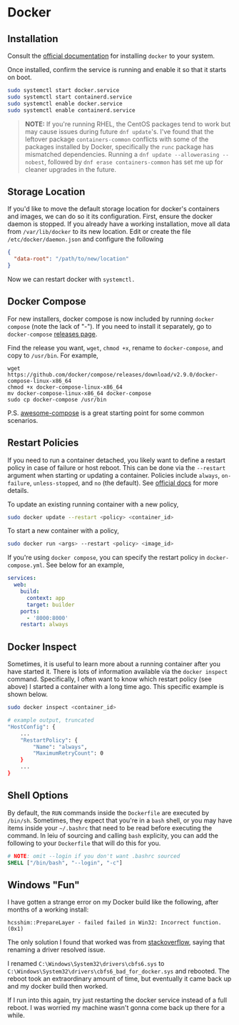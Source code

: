 # Docker

## Installation

Consult the [official documentation](https://docs.docker.com/engine/install/) for installing `docker` to your system.

Once installed, confirm the service is running and enable it so that it starts on boot.

```bash
sudo systemctl start docker.service
sudo systemctl start containerd.service
sudo systemctl enable docker.service
sudo systemctl enable containerd.service
```

> **NOTE:** If you're running RHEL, the CentOS packages tend to work but may cause issues during future `dnf update`'s. I've found that the leftover package `containers-common` conflicts with some of the packages installed by Docker, specifically the `runc` package has mismatched dependencies. Running a `dnf update --allowerasing --nobest`, followed by `dnf erase containers-common` has set me up for cleaner upgrades in the future.

## Storage Location

If you'd like to move the default storage location for docker's containers and images, we can do so it its configuration. First, ensure the docker daemon is stopped. If you already have a working installation, move all data from `/var/lib/docker` to its new location. Edit or create the file `/etc/docker/daemon.json` and configure the following

```json
{
  "data-root": "/path/to/new/location"
}
```

Now we can restart docker with `systemctl.`

## Docker Compose

For new installers, docker compose is now included by running `docker compose` (note the lack of "-"). If you need to install it separately, go to `docker-compose` [releases page](https://github.com/docker/compose/releases).

Find the release you want, `wget`, `chmod +x`, rename to `docker-compose`, and copy to `/usr/bin`. For example,

```
wget https://github.com/docker/compose/releases/download/v2.9.0/docker-compose-linux-x86_64
chmod +x docker-compose-linux-x86_64
mv docker-compose-linux-x86_64 docker-compose
sudo cp docker-compose /usr/bin
```

P.S. [awesome-compose](https://github.com/docker/awesome-compose) is a great starting point for some common scenarios.

## Restart Policies

If you need to run a container detached, you likely want to define a restart policy in case of failure or host reboot. This can be done via the `--restart` argument when starting or updating a container. Policies include `always`, `on-failure`, `unless-stopped`, and `no` (the default). See [official docs](https://docs.docker.com/config/containers/start-containers-automatically/) for more details.

To update an existing running container with a new policy,

```bash
sudo docker update --restart <policy> <container_id>
```

To start a new container with a policy,

```bash
sudo docker run <args> --restart <policy> <image_id>
```

If you're using `docker compose`, you can specify the restart policy in `docker-compose.yml`. See below for an example,

```yaml
services:
  web: 
    build:
      context: app
      target: builder
    ports: 
      - '8000:8000'
    restart: always
```

## Docker Inspect

Sometimes, it is useful to learn more about a running container after you have started it. There is lots of information available via the `docker inspect` command. Specifically, I often want to know which restart policy (see above) I started a container with a long time ago. This specific example is shown below.

```bash
sudo docker inspect <container_id>

# example output, truncated
"HostConfig": {
    ...
    "RestartPolicy": {
        "Name": "always",
        "MaximumRetryCount": 0
    }
    ...
}
```

## Shell Options

By default, the `RUN` commands inside the `Dockerfile` are executed by `/bin/sh`. Sometimes, they expect that you're in a `bash` shell, or you may have items inside your `~/.bashrc` that need to be read before executing the command. In leiu of sourcing and calling `bash` explicity, you can add the following to your `Dockerfile` that will do this for you.

```Dockerfile
# NOTE: omit --login if you don't want .bashrc sourced
SHELL ["/bin/bash", "--login", "-c"]
```

## Windows "Fun"

I have gotten a strange error on my Docker build like the following, after months of a working install:

```console
hcsshim::PrepareLayer - failed failed in Win32: Incorrect function. (0x1)
```

The only solution I found that worked was from [stackoverflow](https://stackoverflow.com/questions/58986352/docker-build-fails-always-with-error-hcsshimpreparelayer-failed-failed-in-wi), saying that renaming a driver resolved issue.

I renamed `C:\Windows\System32\drivers\cbfs6.sys` to `C:\Windows\System32\drivers\cbfs6_bad_for_docker.sys` and rebooted. The reboot took an extraordinary amount of time, but eventually it came back up and my docker build then worked.

If I run into this again, try just restarting the docker service instead of a full reboot. I was worried my machine wasn't gonna come back up there for a while.
